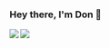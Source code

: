 ### Hey there, I'm Don 👋

<!--
**don-tay/don-tay** is a ✨ _special_ ✨ repository because its `README.md` (this file) appears on your GitHub profile.

- 🔭 I’m currently working on Project Kampong.
- 🌱 I’m currently learning NestJS.
- 🤔 I’m looking for help with Jest.
- 💬 Ask me about: NodeJS
- 📫 How to reach me: dontay0209@gmail.com
- ⚡ Fun fact: I have a twin ✌️
-->

<span>
  <a href="https://github.com/anuraghazra/github-readme-stats">
   <img align="left" src="https://github-readme-stats.vercel.app/api?username=don-tay&count_private=true&theme=tokyonight&show_icons=true&count_private=true&hide=stars" />
  </a>
  <a href="https://github.com/anuraghazra/github-readme-stats">
    <img align="left" src="https://github-readme-stats.vercel.app/api/top-langs/?username=anuraghazra&theme=tokyonight&hide=html,css,glsl" />
  </a>
</span>
